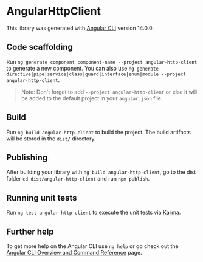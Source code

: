 # AngularHttpClient

This library was generated with [Angular CLI](https://github.com/angular/angular-cli) version 14.0.0.

## Code scaffolding

Run `ng generate component component-name --project angular-http-client` to generate a new component. You can also use `ng generate directive|pipe|service|class|guard|interface|enum|module --project angular-http-client`.
> Note: Don't forget to add `--project angular-http-client` or else it will be added to the default project in your `angular.json` file. 

## Build

Run `ng build angular-http-client` to build the project. The build artifacts will be stored in the `dist/` directory.

## Publishing

After building your library with `ng build angular-http-client`, go to the dist folder `cd dist/angular-http-client` and run `npm publish`.

## Running unit tests

Run `ng test angular-http-client` to execute the unit tests via [Karma](https://karma-runner.github.io).

## Further help

To get more help on the Angular CLI use `ng help` or go check out the [Angular CLI Overview and Command Reference](https://angular.io/cli) page.
